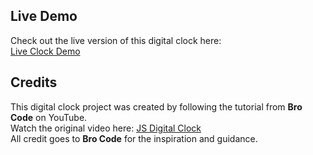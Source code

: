 ## Live Demo

Check out the live version of this digital clock here:  
[Live Clock Demo](https://sawpaingchitmin.github.io/JS_digital_clock/)

## Credits

This digital clock project was created by following the tutorial from **Bro Code** on YouTube.  
Watch the original video here: [JS Digital Clock](https://www.youtube.com/watch?v=2glfqa-ZbNw&list=PLZPZq0r_RZOO1zkgO4bIdfuLpizCeHYKv&index=58)  
All credit goes to **Bro Code** for the inspiration and guidance.
